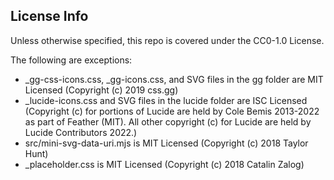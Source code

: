 ## License Info

Unless otherwise specified, this repo is covered under the CC0-1.0 License.

The following are exceptions:

- \_gg-css-icons.css, \_gg-icons.css, and SVG files in the gg folder are MIT Licensed (Copyright (c) 2019 css.gg)
- \_lucide-icons.css and SVG files in the lucide folder are ISC Licensed (Copyright (c) for portions of Lucide are held by Cole Bemis 2013-2022 as part of Feather (MIT). All other copyright (c) for Lucide are held by Lucide Contributors 2022.)
- src/mini-svg-data-uri.mjs is MIT Licensed (Copyright (c) 2018 Taylor Hunt)
- \_placeholder.css is MIT Licensed (Copyright (c) 2018 Catalin Zalog)
